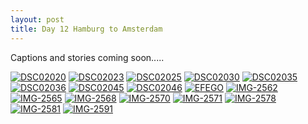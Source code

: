 ```yaml
---
layout: post
title: Day 12 Hamburg to Amsterdam 
---
```


Captions and stories coming soon.....

<a href="https://ibb.co/7CNXLMC"><img src="https://i.ibb.co/T2qkdj2/DSC02020.jpg" alt="DSC02020" border="0"></a>
<a href="https://ibb.co/fNsmjdJ"><img src="https://i.ibb.co/M1mqFkd/DSC02023.jpg" alt="DSC02023" border="0"></a>
<a href="https://ibb.co/wg1FNCP"><img src="https://i.ibb.co/c3dSctZ/DSC02025.jpg" alt="DSC02025" border="0"></a>
<a href="https://ibb.co/syDHH7g"><img src="https://i.ibb.co/f4KvvJX/DSC02030.jpg" alt="DSC02030" border="0"></a>
<a href="https://ibb.co/jfStnX2"><img src="https://i.ibb.co/GpqmzSL/DSC02035.jpg" alt="DSC02035" border="0"></a>
<a href="https://ibb.co/CBDbvNq"><img src="https://i.ibb.co/F6C5JN9/DSC02036.jpg" alt="DSC02036" border="0"></a>
<a href="https://ibb.co/h1xJhVv"><img src="https://i.ibb.co/k6VskXF/DSC02045.jpg" alt="DSC02045" border="0"></a>
<a href="https://ibb.co/s1VtYdt"><img src="https://i.ibb.co/gWR6KL6/DSC02046.jpg" alt="DSC02046" border="0"></a>
<a href="https://ibb.co/PmFKVfQ"><img src="https://i.ibb.co/ZLG5bkm/EFEGO.jpg" alt="EFEGO" border="0"></a>
<a href="https://ibb.co/PmfkHvT"><img src="https://i.ibb.co/w0xtmFJ/IMG-2562.jpg" alt="IMG-2562" border="0"></a>
<a href="https://ibb.co/HV6pCNX"><img src="https://i.ibb.co/Czgs6JW/IMG-2565.jpg" alt="IMG-2565" border="0"></a>
<a href="https://ibb.co/VMB6f3G"><img src="https://i.ibb.co/HGgZ5Xy/IMG-2568.jpg" alt="IMG-2568" border="0"></a>
<a href="https://ibb.co/LzQH82w"><img src="https://i.ibb.co/jvVsT1K/IMG-2570.jpg" alt="IMG-2570" border="0"></a>
<a href="https://ibb.co/k1CjNbS"><img src="https://i.ibb.co/16W1Fym/IMG-2571.jpg" alt="IMG-2571" border="0"></a>
<a href="https://ibb.co/4gB6K0F"><img src="https://i.ibb.co/5xqNGJ1/IMG-2578.jpg" alt="IMG-2578" border="0"></a>
<a href="https://ibb.co/4mhk2p2"><img src="https://i.ibb.co/w05t747/IMG-2581.jpg" alt="IMG-2581" border="0"></a>
<a href="https://ibb.co/F0xdg6Y"><img src="https://i.ibb.co/8dKQ6Mx/IMG-2591.png" alt="IMG-2591" border="0"></a>